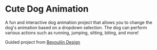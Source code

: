 # Cute Dog Animation
A fun and interactive dog animation project that allows you to change the dog's animation based on a dropdown selection. The dog can perform various actions such as running, jumping, sitting, biting, and more!

Guided project from [Bevouliin Design](https://www.youtube.com/@bevouliindesign7777)

